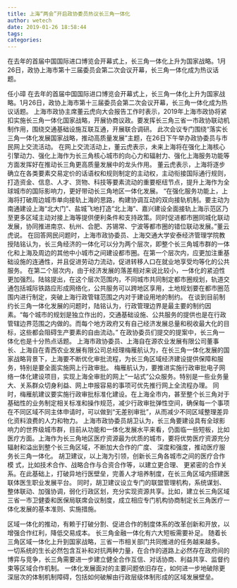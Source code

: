 ```yaml
---
title: 上海“两会”开启政协委员热议长三角一体化
author: wetech
date: 2019-01-26 18:58:44
tags: 
categories: 
---
```

在去年的首届中国国际进口博览会开幕式上，长三角一体化上升为国家战略。1月26日，政协上海市第十三届委员会第二次会议开幕，长三角一体化成为热议话题。
<!-- more -->
任小璋
在去年的首届中国国际进口博览会开幕式上，长三角一体化上升为国家战略。1月26日，政协上海市第十三届委员会第二次会议开幕，长三角一体化成为热议话题。
上海市政协主席董云虎向大会报告工作时表示，2019年上海市政协将紧扣实施长三角一体化国家战略，开展协商议政。要发挥长三角三省一市政协联动机制作用，围绕交通基础设施互联互通，开展联合调研。
此次会议专门围绕“落实长三角一体化发展国家战略，推动高质量发展”主题，在26日下午举办政协委员与市民网上交流活动。
在网上交流活动上，董云虎表示，未来上海将在强化上海核心引擎动力、强化上海作为长三角核心城市的向心力和辐射力、强化上海服务功能等方面发挥好在推动长三角更高质量发展中的龙头作用。
董云虎表示，上海将逐步确立在各类要素交易定价的话语权和规则制定的主动权，主动衔接国际通行规则，打造资金、信息、人才、货物、科技等要素流动的重要枢纽节点，提升上海作为全球城市的国际影响力，更好带动长三角地区一体化发展。
“在强化服务功能上，上海将打破周边城市单向接轨上海的思路，构建协调互动的双向接轨机制。要主动为南通建设上海“北大门”、盐城飞地打造“北上海”、嘉兴建设全面接轨上海示范区乃至更多区域主动对接上海等提供便利条件和支持政策。同时促进都市圈同城化联动发展，协同推进南京、杭州、合肥、苏锡常、宁波等都市圈的错位联动发展。”董云虎说。
在回答网民问题时，上海市政协委员、上海交通大学安泰经济管理学院教授陆铭认为，长三角经济的一体化可以分为两个层次，即整个长三角城市群的一体化和上海及周边的其他中小城市之间建设都市圈。在第一个层次内，应更加注重基础设施的连通性，并且促进劳动力流动，促进转移人口在就业地享受均等化的公共服务。
在第二个层次内，由于经济发展的落差相对来说比较小，一体化的紧迫性更加强烈。陆铭提出，在这个层次范围内，不同城市共同制定都市圈规划，轨道交通包括城际铁路应形成网络化，公共服务可以跨地区享用，土地规划要在都市圈范围内进行制定，突破上海行政管辖范围之内对于建设用地的制约。
在谈到目前制约长三角一体化发展的问题时，陆铭认为，行政管理边界是最主要的制约因素。“每个城市的规划是独立作出的，交通基础设施、公共服务的提供也是在行政管辖边界范围之内做的。而每个地方政府又有自己经济发展总量和税收最大化的目标，这些都会阻碍生产要素的自由流动。”
在政协委员们提交的提案中，长三角一体化也是十分热点话题。
上海市政协委员、上海自在源农业发展有限公司董事长、上海自在青西农业发展有限公司总经理梅雁航认为，在长三角一体化发展的国家战略背景下，上海要不断优化审批流程，为长三角区域经济建设提供保障和服务，特别是要全面实施网上行政审批。
梅雁航认为，要推进实施行政审批电子网络一体化建设项目，实现上海全审批的网上“一站式”公众服务。特别是一些业务量大、关系群众切身利益、网上申报容易的事项可优先推行网上全流程办理。
同时，梅雁航建议要实施行政审批标准化建设。在上海全市内，甚至整个长三角对于基础性的业务制定相关标准和操作规范，减少行政审批弹性空间，确保每一个事项在不同区域不同主体申请时，可以做到“无差别审批”，从而减少不同区域整理差异化资料浪费的人力和物力。
上海市政协委员胡卫认为，长三角要建设具有全球影响力的世界级城市群，目前从功能和一体化发展水平来看，仍面临一些短板，比如医疗方面。上海作为长三角地区医疗资源最为优质的城市，要将优势医疗资源充分辐射和溢出到整个长三角区域，不断加大合作的广度、 深度和强度，推动医疗服务长三角一体化。
胡卫建议，以上海为引领，创新长三角各城市之间的医疗合作模 式，比如技术合作、战略合作与合资合作等，以建立更合理、 更紧密的合作关系。在此基础上，打破异地行医壁垒，完善人才培养制度，在长三角区域内搭建医联体医生职业发展平台。
同时，胡卫建议设立专门的联盟管理机构，系统谋划、整体联动、加强协调，弱化行政区划，充分实现资源共享。比如，建立长三角区域三省一市卫健委和医保局联席会议制度，成立相应专门机构协商制定长三角医疗一体化发展的基本准则、实施措施。
 
 
区域一体化的推动，有赖于打破分割、促进合作的制度体系的改革创新和开放，以增强合作红利，降低交易成本。
长三角金融一体化有六大短板需要补足。
随着长三角区域一体化上升到国家战略，三省一市相关部门共同推进的任务越来越多。
一切系统的生长必然包含互补和对抗两种力量，在合作的道路上必然存在政府间的博弈与竞争，长三角需要进一步建立健全合作互信、对话协商、利益共享、监督约束等区域合作机制。
一体化发展面对的主要问题依旧存在，如何进一步地破除更深层次的体制机制障碍，包括如何破解由行政层级体制形成的区域发展壁垒。
